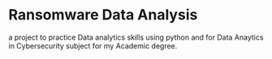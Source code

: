 # Ransomware Data Analysis 

a project to practice Data analytics skills using python and for Data Anaytics in Cybersecurity subject for my Academic degree.
